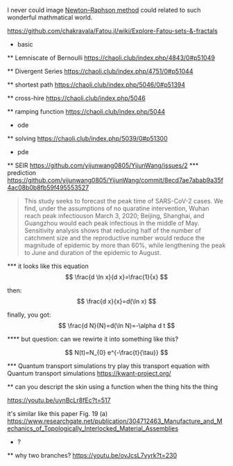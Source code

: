 I never could image [Newton–Raphson method](https://en.wikipedia.org/wiki/Newton%27s_method) could related to such wonderful mathmatical world.


https://github.com/chakravala/Fatou.jl/wiki/Explore-Fatou-sets-&-fractals

* basic

** Lemniscate of Bernoulli 
https://chaoli.club/index.php/4843/0#p51049

** Divergent Series
https://chaoli.club/index.php/4751/0#p51044

** shortest path
https://chaoli.club/index.php/5046/0#p51394

** cross-hire
https://chaoli.club/index.php/5046

** ramping function
https://chaoli.club/index.php/5044

* ode

** solving
https://chaoli.club/index.php/5039/0#p51300

* pde

** SEIR 
https://github.com/yijunwang0805/YijunWang/issues/2
*** prediction https://github.com/yijunwang0805/YijunWang/commit/8ecd7ae7abab9a35f4ac08b0b8fb59f495553527
> This study seeks to forecast the peak time of SARS-CoV-2 cases. We find, under the assumptions of no quaratine intervention, Wuhan reach peak infectiouson March 3, 2020; Beijing, Shanghai, and Guangzhou would each peak infectious in the middle of May.
> Sensitivity analysis shows that reducing half of the number of catchment size and the reproductive number would reduce the magnitude of epidemic by more than 60%, while lengthening the peak to June and duration of the epidemic to August.


*** it looks like this equation
$$
\frac{d \ln x}{d x}=\frac{1}{x}
$$

then:
$$
\frac{d x}{x}=d(\ln x)
$$

finally, you got:
$$
\frac{d N}{N}=d(\ln N)=-\alpha d t
$$

**** but question: can we rewirte it into something like this?

$$
N(t)=N_{0} e^{-\frac{t}{\tau}}
$$

*** Quantum transport simulations
try play this transport equation with Quantum transport simulations
https://kwant-project.org/

** can you descript the skin using a function when the thing hits the thing

https://youtu.be/uynBcLr8fEc?t=517

it's similar like this paper Fig. 19 (a)
https://www.researchgate.net/publication/304712463_Manufacture_and_Mechanics_of_Topologically_Interlocked_Material_Assemblies

* ?

** why two branches?
https://youtu.be/ovJcsL7vyrk?t=230
